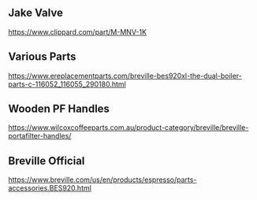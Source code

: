 ## Jake Valve
https://www.clippard.com/part/M-MNV-1K

## Various Parts
https://www.ereplacementparts.com/breville-bes920xl-the-dual-boiler-parts-c-116052_116055_290180.html

## Wooden PF Handles
https://www.wilcoxcoffeeparts.com.au/product-category/breville/breville-portafilter-handles/

## Breville Official
https://www.breville.com/us/en/products/espresso/parts-accessories.BES920.html


